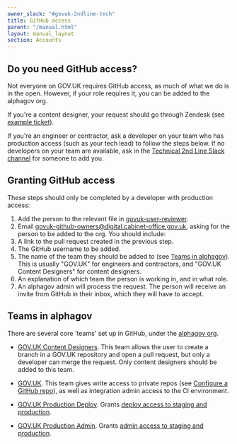 ```yaml
---
owner_slack: "#govuk-2ndline-tech"
title: GitHub access
parent: "/manual.html"
layout: manual_layout
section: Accounts
---
```


## Do you need GitHub access?

Not everyone on GOV.UK requires GitHub access, as much of what we do is in the open. However, if your role requires it, you can be added to the alphagov org.

If you're a content designer, your request should go through Zendesk (see [example ticket](https://govuk.zendesk.com/agent/tickets/5297731/events)).

If you're an engineer or contractor, ask a developer on your team who has production access (such as your tech lead) to follow the steps below. If no developers on your team are available, ask in the [Technical 2nd Line Slack channel](https://gds.slack.com/archives/CADKZN519) for someone to add you.

## Granting GitHub access

These steps should only be completed by a developer with production access:

1. Add the person to the relevant file in [govuk-user-reviewer](https://github.com/alphagov/govuk-user-reviewer).
1. Email <govuk-github-owners@digital.cabinet-office.gov.uk>, asking for the person to be added to the org. You should include:
  1. A link to the pull request created in the previous step.
  1. The GitHub username to be added.
  1. The name of the team they should be added to (see [Teams in alphagov](#teams-in-alphagov)). This is usually "GOV.UK" for engineers and contractors, and "GOV.UK Content Designers" for content designers.
  1. An explanation of which team the person is working in, and in what role.
1. An alphagov admin will process the request. The person will receive an invite from GitHub in their inbox, which they will have to accept.

## Teams in alphagov

There are several core 'teams' set up in GitHub, under the [alphagov org](https://github.com/orgs/alphagov).

- [GOV.UK Content Designers](https://github.com/orgs/alphagov/teams/gov-uk-content-designers/members).
  This team allows the user to create a branch in a GOV.UK repository and open a pull request, but only a developer can merge the request.
  Only content designers should be added to this team.

- [GOV.UK](https://github.com/orgs/alphagov/teams/gov-uk).
  This team gives write access to private repos (see [Configure a GitHub repo](/manual/configure-github-repo.html)), as well as integration admin access to the CI environment.

- [GOV.UK Production Deploy](https://github.com/orgs/alphagov/teams/gov-uk-production-deploy).
  Grants [deploy access to staging and production](/manual/rules-for-getting-production-access.html#production-deploy-access).

- [GOV.UK Production Admin](https://github.com/orgs/alphagov/teams/gov-uk-production-admin).
  Grants [admin access to staging and production](/manual/rules-for-getting-production-access.html#production-admin-access).
